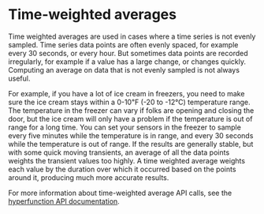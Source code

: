 # Time-weighted averages
Time weighted averages are used in cases where a time series is not evenly
sampled. Time series data points are often evenly spaced, for example every 30
seconds, or every hour. But sometimes data points are recorded irregularly, for
example if a value has a large change, or changes quickly. Computing an average
on data that is not evenly sampled is not always useful.

For example, if you have a lot of ice cream in freezers, you need to make sure
the ice cream stays within a 0-10℉ (-20 to -12℃) temperature range. The
temperature in the freezer can vary if folks are opening and closing the door,
but the ice cream will only have a problem if the temperature is out of range
for a long time. You can set your sensors in the freezer to sample every five
minutes while the temperature is in range, and every 30 seconds while the
temperature is out of range. If the results are generally stable, but with some
quick moving transients, an average of all the data points weights the transient
values too highly. A time weighted average weights each value by the duration
over which it occurred based on the points around it, producing much more
accurate results.


For more information about time-weighted average API calls, see the
[hyperfunction API documentation][hyperfunctions-api-timeweight].


[hyperfunctions-api-timeweight]: /api/:currentVersion:/hyperfunctions/time-weighted-averages/

